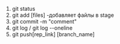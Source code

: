 1. git status
2. git add [files] -добавляет файлы в stage
3. git commit -m "comment"
4. git log / git log --oneline
5. git push[rep_link] [branch_name]